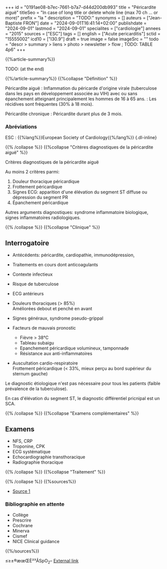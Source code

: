 +++
id = "0191ae08-b7ec-7661-b7a7-d44d200db993"
title = "Péricardite aiguë"
titleSeo = "In case of long title or delete whole line (max 70 ch ... or more)"
prefix = "la "
description = "TODO:"
synonyms = []
auteurs = ["Jean-Baptiste FRON"]
date = "2024-09-01T16:41:14+02:00"
publishdate = "2024-09-01"
lastmod = "2024-09-01"
specialites = ["cardiologie"]
annees = "2015"
sources = ["ESC"]
tags = []
english = ["Acute pericarditis"]
sctid = "15555002"
icd10 = ["I30.9"]
draft = true
image = false
imageSrc = ""
todo = "descr > summary > liens > photo > newsletter > flow ; TODO: TABLE 4p6"
+++

{{%article-summary%}}

TODO: (at the end)

{{%/article-summary%}}
{{%collapse "Définition" %}}

Péricardite aiguë
: Inflammation du péricarde d'origine virale (tuberculose dans les pays en développement associée au VIH) avec ou sans épanchement atteignant principalement les hommes de 16 à 65 ans.
: Les récidives sont fréquentes (30% à 18 mois).

Péricardite chronique
: Péricardite durant plus de 3 mois.

### Abréviations

ESC
: {{%lang%}}European Society of Cardiology{{%/lang%}}
{.dl-inline}

{{% /collapse %}}
{{%collapse "Critères diagnostiques de la péricardite aiguë" %}}

Critères diagnostiques de la péricardite aiguë

Au moins 2 critères parmi:

1. Douleur thoracique péricardique
2. Frottement péricardique
3. Signes ECG: apparition d'une élévation du segment ST diffuse ou dépression du segment PR
4. Épanchement péricardique

Autres arguments diagnostiques: syndrome inflammatoire biologique, signes inflammatoires radiologiques.

{{% /collapse %}}
{{%collapse "Clinique" %}}

## Interrogatoire

- Antécédents: péricardite, cardiopathie, immunodépression, 
- Traitements en cours dont anticoagulants
- Contexte infectieux
- Risque de tuberculose
- ECG antérieurs
- Douleurs thoraciques (> 85%)  
  Améliorées debout et penché en avant
- Signes généraux, syndrome pseudo-grippal
- Facteurs de mauvais pronostic
  - Fièvre > 38°C
  - Tableau subaigu
  - Epanchement péricardique volumineux, tamponnade
  - Résistance aux anti-inflammatoires

- Auscultation cardio-respiratoire  
  Frottement péricardique (< 33%, mieux perçu au bord supérieur du sternum gauche)

Le diagnostic étiologique n'est pas nécessaire pour tous les patients (faible prévalence de la tuberculose).

En cas d'élévation du segment ST, le diagnostic différentiel pricnipal est un SCA.

{{% /collapse %}}
{{%collapse "Examens complémentaires" %}}

## Examens

- NFS, CRP
- Troponine, CPK
- ECG systématique
- Echocardiographie transthoracique
- Radiographie thoracique

{{% /collapse %}}
{{%collapse "Traitement" %}}


{{% /collapse %}}
{{%sources%}}

- [Source 1](URL)

### Bibliographie en attente

- Collège
- Prescrire
- Cochrane
- Minerva
- Cismef
- NICE Clinical guidance

{{%/sources%}}

≤≥±®æœŒÈ²³ÂSpO<sub>2</sub>–
[External link](https://discourse.gohugo.io/ "{rel='nofollow'}")
